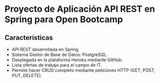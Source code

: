 # Proyecto de Aplicación API REST en Spring para Open Bootcamp

## Características
* API REST desarrollada en Spring.
* Sistema Gestor de Base de Datos: PostgreSQL.
* Desplegada en la plataforma Heroku mediante GitHub.
* Lista ofertas de trabajo para el campo de IT.
* Permite hacer CRUD completo mediante peticiones HTTP (GET, POST, PUT, DELETE).
